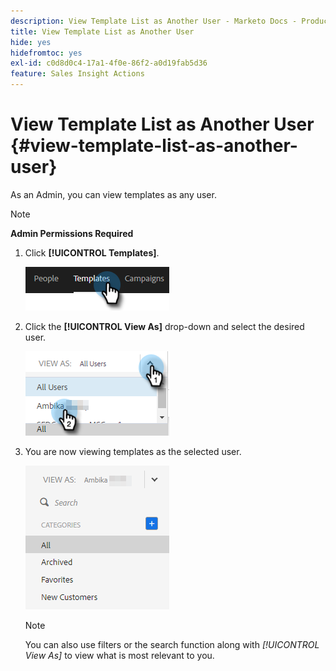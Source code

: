 ```yaml
---
description: View Template List as Another User - Marketo Docs - Product Documentation
title: View Template List as Another User
hide: yes
hidefromtoc: yes
exl-id: c0d8d0c4-17a1-4f0e-86f2-a0d19fab5d36
feature: Sales Insight Actions
---
```

# View Template List as Another User {#view-template-list-as-another-user}

As an Admin, you can view templates as any user.

>[!NOTE]
>
>**Admin Permissions Required**

1. Click **[!UICONTROL Templates]**.

   ![](assets/view-template-list-as-another-user-1.png)

1. Click the **[!UICONTROL View As]** drop-down and select the desired user.

   ![](assets/view-template-list-as-another-user-2.png)

1. You are now viewing templates as the selected user.

   ![](assets/view-template-list-as-another-user-3.png)

   >[!NOTE]
   >
   >You can also use filters or the search function along with _[!UICONTROL View As]_ to view what is most relevant to you.
